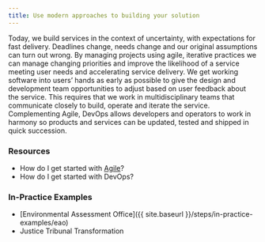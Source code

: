 ```yaml
---
title: Use modern approaches to building your solution
---
```


Today, we build services in the context of uncertainty, with expectations for fast delivery. Deadlines change, needs change and our original assumptions can turn out wrong. By managing projects using agile, iterative practices we can manage changing priorities and improve the likelihood of a service meeting user needs and accelerating service delivery. We get working software into users’ hands as early as possible to give the design and development team opportunities to adjust based on user feedback about the service. This requires that we work in multidisciplinary teams that communicate closely to build, operate and iterate the service. Complementing Agile, DevOps allows developers and operators to work in harmony so products and services can be updated, tested and shipped in quick succession.

### Resources

* How do I get started with [Agile](http://agile-guide.pathfinder.bcgov/)?
* How do I get started with DevOps?

### In-Practice Examples

* [Environmental Assessment Office]({{ site.baseurl }}/steps/in-practice-examples/eao)
* Justice Tribunal Transformation